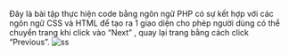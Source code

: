 Đây là bài tập thực hiện code bằng ngôn ngữ PHP có sự kết hợp với các ngôn ngữ CSS và HTML để tạo ra 1 giao diện cho phép người dùng có thể chuyển trang khi click vào “Next” , quay lại trang bằng cách click “Previous”.
![ss](https://github.com/Bach2910/2024_CSE485_CongngheWeb/assets/104821540/65373944-fa83-4df7-bef4-13a6ba5fc624)

